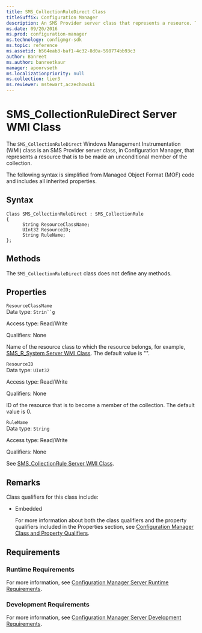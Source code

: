 ```yaml
---
title: SMS_CollectionRuleDirect Class
titleSuffix: Configuration Manager
description: An SMS Provider server class that represents a resource. The resource is to be made an unconditional member of the collection.
ms.date: 09/20/2016
ms.prod: configuration-manager
ms.technology: configmgr-sdk
ms.topic: reference
ms.assetid: b564eab3-baf1-4c32-8d0a-598774bb93c3
author: Banreet
ms.author: banreetkaur
manager: apoorvseth
ms.localizationpriority: null
ms.collection: tier3
ms.reviewer: mstewart,aczechowski
---
```

# SMS_CollectionRuleDirect Server WMI Class
The `SMS_CollectionRuleDirect` Windows Management Instrumentation (WMI) class is an SMS Provider server class, in Configuration Manager, that represents a resource that is to be made an unconditional member of the collection.  

 The following syntax is simplified from Managed Object Format (MOF) code and includes all inherited properties.  

## Syntax  

```  
Class SMS_CollectionRuleDirect : SMS_CollectionRule  
{  
      String ResourceClassName;  
      UInt32 ResourceID;  
      String RuleName;  
};  
```  

## Methods  
 The `SMS_CollectionRuleDirect` class does not define any methods.  

## Properties  
 `ResourceClassName`  
 Data type: `Strin``g`  

 Access type: Read/Write  

 Qualifiers: None  

 Name of the resource class to which the resource belongs, for example, [SMS_R_System Server WMI Class](../../../../../develop/reference/core/clients/manage/sms_r_system-server-wmi-class.md). The default value is "".  

 `ResourceID`  
 Data type: `UInt32`  

 Access type: Read/Write  

 Qualifiers: None  

 ID of the resource that is to become a member of the collection. The default value is 0.  

 `RuleName`  
 Data type: `String`  

 Access type: Read/Write  

 Qualifiers: None  

 See [SMS_CollectionRule Server WMI Class](../../../../../develop/reference/core/clients/collections/sms_collectionrule-server-wmi-class.md).  

## Remarks  
 Class qualifiers for this class include:  

- Embedded  

  For more information about both the class qualifiers and the property qualifiers included in the Properties section, see [Configuration Manager Class and Property Qualifiers](../../../../../develop/reference/misc/class-and-property-qualifiers.md).  

## Requirements  

### Runtime Requirements  
 For more information, see [Configuration Manager Server Runtime Requirements](../../../../../develop/core/reqs/server-runtime-requirements.md).  

### Development Requirements  
 For more information, see [Configuration Manager Server Development Requirements](../../../../../develop/core/reqs/server-development-requirements.md).  
